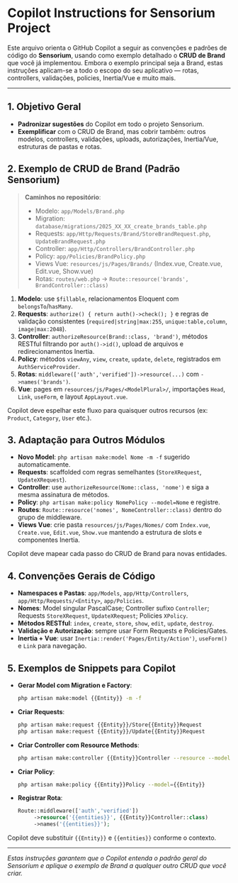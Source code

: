 # Copilot Instructions for Sensorium Project

Este arquivo orienta o GitHub Copilot a seguir as convenções e padrões de código do **Sensorium**, usando como exemplo detalhado o **CRUD de Brand** que você já implementou. Embora o exemplo principal seja a Brand, estas instruções aplicam-se a todo o escopo do seu aplicativo — rotas, controllers, validações, policies, Inertia/Vue e muito mais.

---

## 1. Objetivo Geral

* **Padronizar sugestões** do Copilot em todo o projeto Sensorium.
* **Exemplificar** com o CRUD de Brand, mas cobrir também: outros modelos, controllers, validações, uploads, autorizações, Inertia/Vue, estruturas de pastas e rotas.

## 2. Exemplo de CRUD de Brand (Padrão Sensorium)

> **Caminhos no repositório**:
>
> * Modelo: `app/Models/Brand.php`
> * Migration: `database/migrations/2025_XX_XX_create_brands_table.php`
> * Requests: `app/Http/Requests/Brand/StoreBrandRequest.php`, `UpdateBrandRequest.php`
> * Controller: `app/Http/Controllers/BrandController.php`
> * Policy: `app/Policies/BrandPolicy.php`
> * Views Vue: `resources/js/Pages/Brands/` (Index.vue, Create.vue, Edit.vue, Show\.vue)
> * Rotas: `routes/web.php` → `Route::resource('brands', BrandController::class)`

1. **Modelo**: use `$fillable`, relacionamentos Eloquent com `belongsTo`/`hasMany`.
2. **Requests**: `authorize() { return auth()->check(); }` e regras de validação consistentes (`required|string|max:255`, `unique:table,column`, `image|max:2048`).
3. **Controller**: `authorizeResource(Brand::class, 'brand')`, métodos RESTful filtrando por `auth()->id()`, upload de arquivos e redirecionamentos Inertia.
4. **Policy**: métodos `viewAny`, `view`, `create`, `update`, `delete`, registrados em `AuthServiceProvider`.
5. **Rotas**: `middleware(['auth','verified'])->resource(...)` com `->names('brands')`.
6. **Vue**: pages em `resources/js/Pages/<ModelPlural>/`, importações `Head`, `Link`, `useForm`, e layout `AppLayout.vue`.

Copilot deve espelhar este fluxo para quaisquer outros recursos (ex: `Product`, `Category`, `User` etc.).

## 3. Adaptação para Outros Módulos

* **Novo Model**: `php artisan make:model Nome -m -f` sugerido automaticamente.
* **Requests**: scaffolded com regras semelhantes (`StoreXRequest`, `UpdateXRequest`).
* **Controller**: use `authorizeResource(Nome::class, 'nome')` e siga a mesma assinatura de métodos.
* **Policy**: `php artisan make:policy NomePolicy --model=Nome` e registre.
* **Routes**: `Route::resource('nomes', NomeController::class)` dentro do grupo de middleware.
* **Views Vue**: crie pasta `resources/js/Pages/Nomes/` com `Index.vue`, `Create.vue`, `Edit.vue`, `Show.vue` mantendo a estrutura de slots e componentes Inertia.

Copilot deve mapear cada passo do CRUD de Brand para novas entidades.

## 4. Convenções Gerais de Código

* **Namespaces e Pastas**: `app/Models`, `app/Http/Controllers`, `app/Http/Requests/<Entity>`, `app/Policies`.
* **Nomes**: Model singular PascalCase; Controller sufixo `Controller`; Requests `StoreXRequest`, `UpdateXRequest`; Policies `XPolicy`.
* **Métodos RESTful**: `index`, `create`, `store`, `show`, `edit`, `update`, `destroy`.
* **Validação e Autorização**: sempre usar Form Requests e Policies/Gates.
* **Inertia + Vue**: usar `Inertia::render('Pages/Entity/Action')`, `useForm()` e `Link` para navegação.

## 5. Exemplos de Snippets para Copilot

* **Gerar Model com Migration e Factory**:

  ```bash
  php artisan make:model {{Entity}} -m -f
  ```
* **Criar Requests**:

  ```bash
  php artisan make:request {{Entity}}/Store{{Entity}}Request
  php artisan make:request {{Entity}}/Update{{Entity}}Request
  ```
* **Criar Controller com Resource Methods**:

  ```bash
  php artisan make:controller {{Entity}}Controller --resource --model={{Entity}}
  ```
* **Criar Policy**:

  ```bash
  php artisan make:policy {{Entity}}Policy --model={{Entity}}
  ```
* **Registrar Rota**:

  ```php
  Route::middleware(['auth','verified'])
       ->resource('{{entities}}', {{Entity}}Controller::class)
       ->names('{{entities}}');
  ```

Copilot deve substituir `{{Entity}}` e `{{entities}}` conforme o contexto.

---

*Estas instruções garantem que o Copilot entenda o padrão geral do Sensorium e aplique o exemplo de Brand a qualquer outro CRUD que você criar.*

